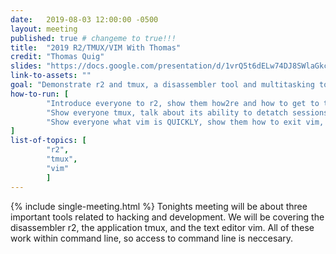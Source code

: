 ```yaml
---
date:   2019-08-03 12:00:00 -0500
layout: meeting
published: true # changeme to true!!!
title:  "2019 R2/TMUX/VIM With Thomas"
credit: "Thomas Quig"
slides: "https://docs.google.com/presentation/d/1vrQ5t6dELw74DJ8SWlaGkctPpThrjOd6gFDDUyckcSk/edit?usp=sharing"
link-to-assets: "" 
goal: "Demonstrate r2 and tmux, a disassembler tool and multitasking tool. Brief Introduction to Vim"
how-to-run: [
        "Introduce everyone to r2, show them how2re and how to get to the visual mode of R2. Remember, its r2 <file_name>, V, p, df, V",
        "Show everyone tmux, talk about its ability to detatch sessions, split panes, have tabs, and share screens. Do Hollywood",
        "Show everyone what vim is QUICKLY, show them how to exit vim, jump to lines, new tabs, edit your VIMRC"
]
list-of-topics: [
        "r2",
        "tmux",
        "vim"
        ]
---
```


{% include single-meeting.html  %}
Tonights meeting will be about three important tools related to hacking and development.
We will be covering the disassembler r2, the application tmux, and the text editor vim.
All of these work within command line, so access to command line is neccesary.

